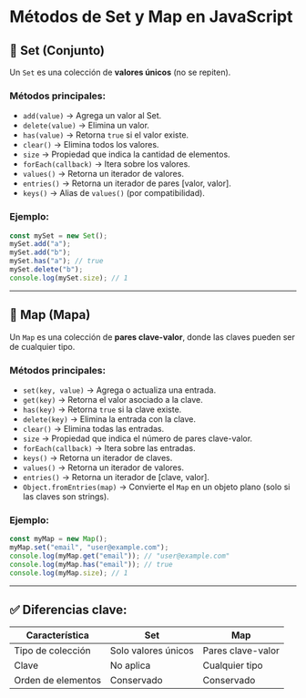 # Métodos de Set y Map en JavaScript

## 🔹 Set (Conjunto)

Un `Set` es una colección de **valores únicos** (no se repiten).

### Métodos principales:

- `add(value)` → Agrega un valor al Set.
- `delete(value)` → Elimina un valor.
- `has(value)` → Retorna `true` si el valor existe.
- `clear()` → Elimina todos los valores.
- `size` → Propiedad que indica la cantidad de elementos.
- `forEach(callback)` → Itera sobre los valores.
- `values()` → Retorna un iterador de valores.
- `entries()` → Retorna un iterador de pares [valor, valor].
- `keys()` → Alias de `values()` (por compatibilidad).

### Ejemplo:

```js
const mySet = new Set();
mySet.add("a");
mySet.add("b");
mySet.has("a"); // true
mySet.delete("b");
console.log(mySet.size); // 1
```

---

## 🔹 Map (Mapa)

Un `Map` es una colección de **pares clave-valor**, donde las claves pueden ser de cualquier tipo.

### Métodos principales:

- `set(key, value)` → Agrega o actualiza una entrada.
- `get(key)` → Retorna el valor asociado a la clave.
- `has(key)` → Retorna `true` si la clave existe.
- `delete(key)` → Elimina la entrada con la clave.
- `clear()` → Elimina todas las entradas.
- `size` → Propiedad que indica el número de pares clave-valor.
- `forEach(callback)` → Itera sobre las entradas.
- `keys()` → Retorna un iterador de claves.
- `values()` → Retorna un iterador de valores.
- `entries()` → Retorna un iterador de [clave, valor].
- `Object.fromEntries(map)` → Convierte el `Map` en un objeto plano (solo si las claves son strings).

### Ejemplo:

```js
const myMap = new Map();
myMap.set("email", "user@example.com");
console.log(myMap.get("email")); // "user@example.com"
console.log(myMap.has("email")); // true
console.log(myMap.size); // 1
```

---

## ✅ Diferencias clave:

| Característica     | Set                 | Map               |
| ------------------ | ------------------- | ----------------- |
| Tipo de colección  | Solo valores únicos | Pares clave-valor |
| Clave              | No aplica           | Cualquier tipo    |
| Orden de elementos | Conservado          | Conservado        |
